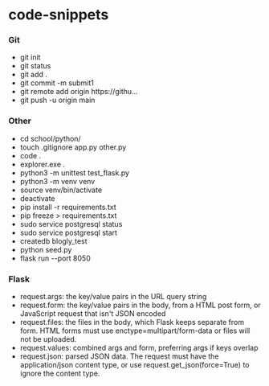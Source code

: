# code-snippets

### Git
- git init
- git status
- git add .
- git commit -m submit1
- git remote add origin https://githu...
- git push -u origin main  

### Other
- cd school/python/
- touch .gitignore app.py other.py
- code .
- explorer.exe .
- python3 -m unittest test_flask.py
- python3 -m venv venv
- source venv/bin/activate
- deactivate
- pip install -r requirements.txt
- pip freeze > requirements.txt
- sudo service postgresql status
- sudo service postgresql start
- createdb blogly_test
- python seed.py
- flask run --port 8050   

### Flask
- request.args: the key/value pairs in the URL query string
- request.form: the key/value pairs in the body, from a HTML post form, or JavaScript request that isn't JSON encoded
- request.files: the files in the body, which Flask keeps separate from form. HTML forms must use enctype=multipart/form-data or files will not be uploaded.
- request.values: combined args and form, preferring args if keys overlap
- request.json: parsed JSON data. The request must have the application/json content type, or use request.get_json(force=True) to ignore the content type.
